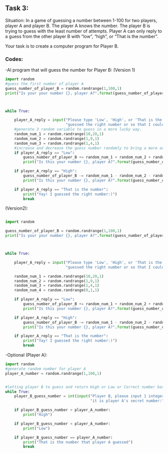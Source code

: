 ## Task 3:

Situation: 
In a game of guessing a number between 1-100 for two players, player A and player B. 
The player A knows the number. 
The player B is trying to guess with the least number of attempts.
Player A can only reply to a guess from the other player B with “low”, “high”, or “That is the number”.

Your task is to create a computer program for Player B. 

### Codes:

-AI program that will guess the number for Player B:
(Version 1)
```.py
import random
#guess the first number of player A
guess_number_of_player_B = random.randrange(1,100,1)
print("Is your your number {}, player A?".format(guess_number_of_player_B))



while True:

    player_A_reply = input("Please type 'Low', 'High', or 'That is the number' to tell me if I "
                           "guessed the right number or so that I could keep guessing your number: ")
    #generate 3 random variable to guess in a more lucky way.
    random_num_1 = random.randrange(10,20,1)
    random_num_2 = random.randrange(1,9,1)
    random_num_3 = random.randrange(1,4,1)
    #increase and decrease the guess number randomly to bring a more accurate guess
    if player_A_reply == "Low":
        guess_number_of_player_B += random_num_1 + random_num_2 + random_num_3
        print("Is this your number {}, player A?".format(guess_number_of_player_B))

    if player_A_reply == "High":
        guess_number_of_player_B -= random_num_1 - random_num_2 - random_num_3
        print("Is this your number {}, player A?".format(guess_number_of_player_B))

    if player_A_reply == "That is the number":
        print("Yay! I guessed the right number:)")
        break

```

(Version2):
```.py

import random

guess_number_of_player_B = random.randrange(1,100,1)
print("Is your your number {}, player A?".format(guess_number_of_player_B))



while True:

    player_A_reply = input("Please type 'Low', 'High', or 'That is the number' to tell me if I "
                           "guessed the right number or so that I could keep guessing your number: ")

    random_num_1 = random.randrange(10,20,1)
    random_num_2 = random.randrange(1,9,1)
    random_num_3 = random.randrange(1,4,1)
    random_num_4 = random.randrange(0,1,1)

    if player_A_reply == "Low":
        guess_number_of_player_B += random_num_1 + random_num_2 + random_num_3 + random_num_4
        print("Is this your number {}, player A?".format(guess_number_of_player_B))

    if player_A_reply == "High":
        guess_number_of_player_B -= random_num_1 - random_num_2 - random_num_3 -random_num_4
        print("Is this your number {}, player A?".format(guess_number_of_player_B))

    if player_A_reply == "That is the number":
        print("Yay! I guessed the right number:)")
        break

```


-Optional (Player A):
```.py
import random
#generate random number for player A
player_A_number = random.randrange(1,100,1)


#letting player B to guess and return High or Low or Correct number based on the number player B input
while True:
    player_B_guess_number = int(input("Player B, please input 1 integer between 1~100 to see if"
                                      "it is player A's secret number:"))

    if player_B_guess_number > player_A_number:
        print("High")

    if player_B_guess_number < player_A_number:
        print("Low")

    if player_B_guess_number == player_A_number:
        print("That is the number that player A guessed")
        break

````
